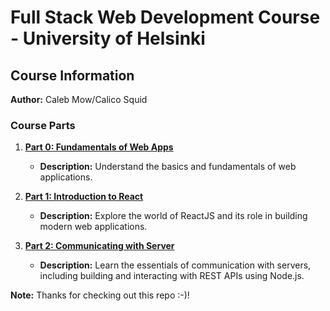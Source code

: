 # Full Stack Web Development Course - University of Helsinki

## Course Information

**Author:** Caleb Mow/Calico Squid

### Course Parts

1. **[Part 0: Fundamentals of Web Apps](https://github.com/CalicoSquid/FullStack/tree/main/part0)**
   - **Description:** Understand the basics and fundamentals of web applications.

2. **[Part 1: Introduction to React](https://github.com/CalicoSquid/FullStack/tree/main/part1)**
   - **Description:** Explore the world of ReactJS and its role in building modern web applications.

3. **[Part 2: Communicating with Server](https://github.com/CalicoSquid/FullStack/tree/main/part3)**
   - **Description:** Learn the essentials of communication with servers, including building and interacting with REST APIs using Node.js.

**Note:** Thanks for checking out this repo :-)!
